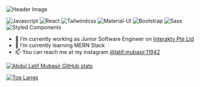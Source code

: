 <!--
**BJ-stack-art/bj-stack-art** is a ✨ _special_ ✨ repository because its `README.md` (this file) appears on your GitHub profile.

Here are some ideas to get you started:

- 🔭 I’m currently working on ...
- 🌱 I’m currently learning ...
- 👯 I’m looking to collaborate on ...
- 🤔 I’m looking for help with ...
- 💬 Ask me about ...
- 📫 How to reach me: ...
- 😄 Pronouns: ...
- ⚡ Fun fact: ...
-->

![Header Image](https://i.ibb.co/KKmfhBS/Whats-App-Image-2023-10-23-at-19-34-03-0eb79e6b-crop.jpg)

<p>
  <img alt="Javascript" src="https://img.shields.io/badge/javascript%20-%23323330.svg?&style=for-the-badge&logo=javascript&logoColor=%23F7DF1E" />
  <img alt="React" src="https://img.shields.io/badge/-React-45b8d8?style=for-the-badge&logo=react&logoColor=white" />
  <img alt="Tailwindcss" src="https://img.shields.io/badge/tailwindcss%20-%2338B2AC.svg?&style=for-the-badge&logo=tailwind-css&logoColor=white"/>
  <img alt="Material-UI" src="https://img.shields.io/badge/material%20ui%20-%230081CB.svg?&style=for-the-badge&logo=material-ui&logoColor=white"/>
  <img alt="Bootstrap" src="https://img.shields.io/badge/bootstrap%20-%23563D7C.svg?&style=for-the-badge&logo=bootstrap&logoColor=white"/>
  <img alt="Sass" src="https://img.shields.io/badge/-Sass-CC6699?style=for-the-badge&logo=sass&logoColor=white" />
  <img alt="Styled Components" src="https://img.shields.io/badge/-Styled_Components-db7092?style=for-the-badge&logo=styled-components&logoColor=white" />
</p>


  - 🔭 I’m currently working as Junior Software Engineer on <a href="https://www.interaktiv.sg">Interaktv Pte Ltd</a>
  - 🌱 I’m currently learning MERN Stack
  - 📫 You can reach me at my instagram [@latif.mubasir.11942](https://www.instagram.com/latif.mubasir.11942/)


[![Abdul Latif Mubasir GitHub stats](https://github-readme-stats.vercel.app/api?username=dulatif&show_icons=true&theme=tokyonight&count_private=true)](https://github.com/dulatif/github-readme-stats)

[![Top Langs](https://github-readme-stats.vercel.app/api/top-langs/?username=dulatif&exclude_repo=github-readme-stats,bj-stack-art.github.io&layout=compact&count_private=true)](https://github.com/dulatif/github-readme-stats)

